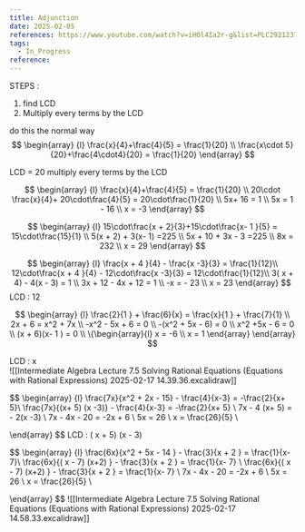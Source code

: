 ```yaml
---
title: Adjunction
date: 2025-02-05
references: https://www.youtube.com/watch?v=iHOl4Ia2r-g&list=PLC292123722B1B450&index=14
tags:
  - In_Progress
reference:
---
```

STEPS :  
1.  find LCD
2. Multiply every terms by the LCD 


do this the normal way  
$$
\begin{array} {l}
 \frac{x}{4}+\frac{4}{5}   = \frac{1}{20} \\
 \frac{x\cdot 5}{20}+\frac{4\cdot4}{20}   = \frac{1}{20}
\end{array} 
$$


LCD  = 20 
multiply every terms by the LCD 

$$
\begin{array} {l}
 \frac{x}{4}+\frac{4}{5}   = \frac{1}{20} \\
20\cdot \frac{x}{4}+ 20\cdot\frac{4}{5}   =  20\cdot\frac{1}{20} \\ 
5x+ 16  =  1  \\
5x =  1 - 16 \\
x  =  -3  
\end{array} 
$$

$$
\begin{array} {l}
 15\cdot\frac{x +  2}{3}+15\cdot\frac{x- 1 }{5}   = 15\cdot\frac{15}{1} \\
  5(x +  2) + 3(x- 1)    =225  \\
5x  + 10   + 3x  - 3      =225  \\
8x   =  232 \\
x  = 29 
\end{array} 
$$


$$
\begin{array} {l}
\frac{x +  4 }{4}   -  \frac{x -3}{3}  = \frac{1}{12}\\
12\cdot\frac{x +  4 }{4}   -  12\cdot\frac{x -3}{3}  = 12\cdot\frac{1}{12}\\
3( x + 4)  -  4(x   - 3)    = 1   \\
3x  +  12  - 4x   + 12  = 1   \\
-x  = -  23 \\
x = 23
\end{array} 
$$
LCD  :  12



$$
\begin{array} {l}
\frac{2}{1 }  +  \frac{6}{x}  =  \frac{x}{1 }  + \frac{7}{1} \\
2x   +  6  =  x^2  + 7x   \\
-x^2   -   5x   +  6  =  0    \\
-(x^2  + 5x  - 6)  =  0   \\
x^2   +5x - 6  = 0   \\
(x + 6)(x-  1 )  = 0   \\
\{\begin{array}{l}
x =  -6  \\
x = 1
\end{array}
 \end{array}
$$

LCD : x  
![[Intermediate Algebra Lecture 7.5 Solving Rational Equations (Equations with Rational Expressions) 2025-02-17 14.39.36.excalidraw]]


$$
\begin{array} {l}
\frac{7x}{x^2  +  2x   - 15}  - \frac{4}{x-3}  =  -\frac{2}{x+ 5}\\
\frac{7x}{(x+ 5) (x -3)}  - \frac{4}{x-3}  =  -\frac{2}{x+ 5}  \\
7x   -  4 (x+ 5)   =  -  2(x -3)     \\
7x   -  4x  - 20   =  -2x  + 6   \\
5x   = 26   \\
x   = \frac{26}{5} \\

 \end{array}
$$
LCD  : ( x + 5) (x - 3)


$$
\begin{array} {l}
\frac{6x}{x^2  + 5x   -  14 }  - \frac{3}{x   +   2 }  =  \frac{1}{x- 7}\\
\frac{6x}{( x  - 7) (x+2) }  - \frac{3}{x   +   2 }  =  \frac{1}{x- 7} \\
\frac{6x}{( x  - 7) (x+2) }  - \frac{3}{x   +   2 }  =  \frac{1}{x- 7}    \\
7x   -  4x  - 20   =  -2x  + 6   \\
5x   = 26   \\ 
x   = \frac{26}{5} \\

 \end{array}
$$
![[Intermediate Algebra Lecture 7.5 Solving Rational Equations (Equations with Rational Expressions) 2025-02-17 14.58.33.excalidraw]]